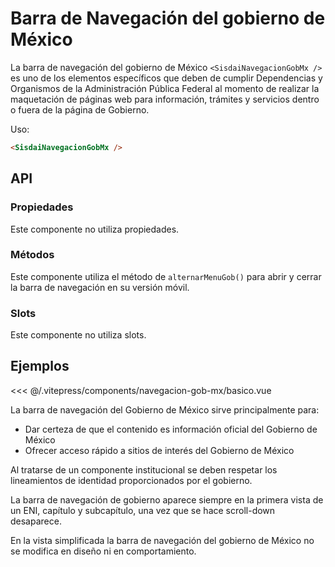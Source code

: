 <script setup>
import EjemploBasico from "../../.vitepress/components/navegacion-gob-mx/basico.vue";
</script>

# Barra de Navegación del gobierno de México

La barra de navegación del gobierno de México `<SisdaiNavegacionGobMx />` es uno de los elementos específicos que deben de cumplir Dependencias y Organismos de la Administración Pública Federal al momento de realizar la maquetación de páginas web para información, trámites y servicios dentro o fuera de la página de Gobierno.

Uso:

```html
<SisdaiNavegacionGobMx />
```

<section id="api">

## API

### Propiedades

Este componente no utiliza propiedades.

### Métodos

Este componente utiliza el método de `alternarMenuGob()` para abrir y cerrar la barra de navegación en su versión móvil.

### Slots

Este componente no utiliza slots.

</section>

<section id="ejemplos">

## Ejemplos

<!-- <utils-ejemplo-doc ruta="navegacion-gob-mx/basico.vue"/> -->
<EjemploBasico />
<<< @/.vitepress/components/navegacion-gob-mx/basico.vue

La barra de navegación del Gobierno de México sirve principalmente para:

- Dar certeza de que el contenido es información oficial del Gobierno de México
- Ofrecer acceso rápido a sitios de interés del Gobierno de México

Al tratarse de un componente institucional se deben respetar los lineamientos de identidad proporcionados por el gobierno.

La barra de navegación de gobierno aparece siempre en la primera vista de un ENI, capítulo y subcapítulo, una vez que se hace scroll-down desaparece.

En la vista simplificada la barra de navegación del gobierno de México no se modifica en diseño ni en comportamiento.

</section>
